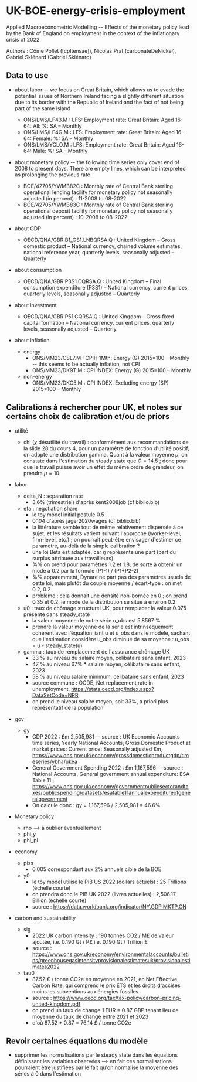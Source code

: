 # UK-BOE-energy-crisis-employment
Applied Macroeconometric Modelling -- Effects of the monetary policy lead by the Bank of England on employment in the context of the inflationary crisis of 2022


Authors : Côme Pollet (\[cpltensae\]), Nicolas Prat (carbonateDeNickel), Gabriel Sklénard (Gabriel Sklénard)


## Data to use

- about labor -- we focus on Great Britain, which allows us to evade the potential issues of Northern Ireland facing a slightly different situation due to its border with the Republic of Ireland and the fact of not being part of the same island
    - ONS/LMS/LF43.M : LFS: Employment rate: Great Britain: Aged 16-64: All: %: SA – Monthly
    - ONS/LMS/LF4G.M : LFS: Employment rate: Great Britain: Aged 16-64: Female: %: SA – Monthly
    - ONS/LMS/YCLO.M : LFS: Employment rate: Great Britain: Aged 16-64: Male: %: SA – Monthly

- about monetary policy -- the following time series only cover end of 2008 to present days. There are empty lines, which can be interpreted as prolonging the previous rate
    - BOE/42705/YWMB82C : Monthly rate of Central Bank sterling operational lending facility for monetary policy not seasonally adjusted (in percent) : 11-2008 to 08-2022
    - BOE/42705/YWMB83C : Monthly rate of Central Bank sterling operational deposit facility for monetary policy not seasonally adjusted (in percent) : 10-2008 to 08-2022

- about GDP
    - OECD/QNA/GBR.B1_GS1.LNBQRSA.Q : United Kingdom – Gross domestic product – National currency, chained volume estimates, national reference year, quarterly levels, seasonally adjusted – Quarterly

- about consumption
    - OECD/QNA/GBR.P3S1.CQRSA.Q : United Kingdom – Final consumption expenditure (P3S1) – National currency, current prices, quarterly levels, seasonally adjusted – Quarterly

- about investment
    - OECD/QNA/GBR.P51.CQRSA.Q : United Kingdom – Gross fixed capital formation – National currency, current prices, quarterly levels, seasonally adjusted – Quarterly

- about inflation
    - energy
        - ONS/MM23/CSL7.M : CPIH 1Mth: Energy (G) 2015=100 – Monthly -- this seems to be actually inflation, not CPI
        - ONS/MM23/DK9T.M : CPI INDEX: Energy (G) 2015=100 – Monthly
    - non-energy
        - ONS/MM23/DKC5.M : CPI INDEX: Excluding energy (SP) 2015=100 – Monthly





## Calibrations à rechercher pour UK, et notes sur certains choix de calibration et/ou de priors
- utilité
    - chi ($\chi$ désutilité du travail) : conformément aux recommandations de la slide 28 du cours 4, pour un paramètre de fonction d'utilité positif, on adopte une distribution gamma. Quant à la valeur moyenne $\mu$, on constate dans l'estimation du steady state que $C = 14.5$ ; donc pour que le travail puisse avoir un effet du même ordre de grandeur, on prendra $\mu = 10$

- labor
    - delta_N : separation rate
        - 3.6% (trimestriel) d'après kent2008job (cf biblio.bib)
    - eta : negotiation share
        - le toy model initial postule 0.5
        - 0.104 d'après jager2020wages (cf biblio.bib)
        - la littérature semble tout de même relativement dispersée à ce sujet, et les résultats varient suivant l'approche (worker-level, firm-level, etc.) ; on pourrait peut-être envisager d'estimer ce paramètre, au-delà de la simple calibration ?
        - une loi Beta est adaptée, car $\eta$ représente une part (part du surplus attribuée aux travailleurs)
        - %% on prend pour paramètres 1.2 et 1.8, de sorte à obtenir un mode à 0.2 par la formule (P1-1) / (P1+P2-2)
        - %% apparemment, Dynare ne part pas des paramètres usuels de cette loi, mais plutôt du couple moyenne / écart-type : on met 0.2, 0.2
        - problème : cela donnait une densité non-bornée en 0 ; on prend 0.35 et 0.2, le mode de la distribution se situe à environ 0.2
    - u0 : taux de chômage structurel UK, pour remplacer la valeur 0.075 présente dans steady_state
        - la valeur moyenne de notre série u_obs est 5.8567 %
        - prendre la valeur moyenne de la série est intrinsèquement cohérent avec l'équation liant u et u_obs dans le modèle, sachant que l'estimation considère u_obs diminué de sa moyenne : u_obs = u - steady_state(u)
    - gamma : taux de remplacement de l'assurance chômage UK
        - 33 % au niveau du salaire moyen, célibataire sans enfant, 2023
        - 47 % au niveau 67% * salaire moyen, célibataire sans enfant, 2023
        - 58 % au niveau salaire minimum, célibataire sans enfant, 2023
        - source commune : OCDE, Net replacement rate in unemployment, https://stats.oecd.org/Index.aspx?DataSetCode=NRR
        - on prend le niveau salaire moyen, soit 33%, a priori plus représentatif de la population

- gov
    - gy
        - GDP 2022 : £m 2,505,981 -- source : UK Economic Accounts time series, Yearly National Accounts, Gross Domestic Product at market prices: Current price: Seasonally adjusted £m, https://www.ons.gov.uk/economy/grossdomesticproductgdp/timeseries/ybha/ukea
        - General Government Spending 2022 : £m 1,167,596 -- source : National Accounts, General government annual expenditure: ESA Table 11 ; https://www.ons.gov.uk/economy/governmentpublicsectorandtaxes/publicspending/datasets/esatable11annualexpenditureofgeneralgovernment
        - On calcule donc : gy = 1,167,596 / 2,505,981 = 46.6%
    

- Monetary policy
    - rho --> à oublier éventuellement
    - phi_y
    - phi_pi

- economy
    - piss
        - 0.005 correspondant aux 2% annuels cible de la BOE
    - y0
        - le toy model utilise le PIB US 2022 (dollars actuels) : 25 Trillions (échelle courte)
        - on prendra donc le PIB UK 2022 (livres actuelles) : 2,506.17 Billion (échelle courte)
        - source : https://data.worldbank.org/indicator/NY.GDP.MKTP.CN

- carbon and sustainability
    - sig
        - 2022 UK carbon intensity : 190 tonnes CO2 / M£ de valeur ajoutée, i.e. 0.190 Gt / P£ i.e. 0.190 Gt / Trillion £
        - source : https://www.ons.gov.uk/economy/environmentalaccounts/bulletins/greenhousegasintensityprovisionalestimatesuk/provisionalestimates2022
    - tau0
        - 87.52 € / tonne CO2e en moyenne en 2021, en Net Effective Carbon Rate, qui comprend le prix ETS et les droits d'accises moins les subventions aux énergies fossiles
        - source : https://www.oecd.org/tax/tax-policy/carbon-pricing-united-kingdom.pdf
        - on prend un taux de change 1 EUR = 0.87 GBP tenant lieu de moyenne du taux de change entre 2021 et 2023
        - d'où 87.52 * 0.87 = 76.14 £ / tonne CO2e


## Revoir certaines équations du modèle
- supprimer les normalisations par le steady state dans les équations définissant les variables observées
--> en fait ces normalisations pourraient être justifiées par le fait qu'on normalise la moyenne des séries à 0 dans l'estimation
